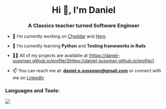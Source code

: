 <h1 align="center">Hi 👋, I'm Daniel</h1>
<h3 align="center">A Classics teacher turned Software Engineer</h3>

- 🔭 I’m currently working on [Cheddar](https://github.com/Ches-ctrl/Cheddar/) and [Hero](www.hero-app.uk)

- 🌱 I’m currently learning **Python** and **Testing frameworks in Rails**

- 👨‍💻 All of my projects are available at [https://daniel-sussman.github.io/profile/](https://daniel-sussman.github.io/profile/)

- 📫 You can reach me at: **daniel.o.sussman@gmail.com** or connect with me on [LinkedIn]()

<h3 align="left">Languages and Tools:</h3>
<img src="https://skillicons.dev/icons?i=html,css,js,react,py,ruby,rails,figma,git,postgres" />


<p><img hidden align="center" src="https://github-readme-stats.vercel.app/api/top-langs?username=daniel-sussman&show_icons=true&locale=en&layout=compact" alt="daniel-sussman" /></p>
